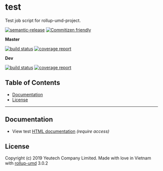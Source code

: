 # test

Test job script for rollup-umd-project.

[![semantic-release](https://img.shields.io/badge/%20%20%F0%9F%93%A6%F0%9F%9A%80-semantic--release-e10079.svg)](https://github.com/semantic-release/semantic-release)
[![Commitizen friendly](https://img.shields.io/badge/commitizen-friendly-brightgreen.svg)](http://commitizen.github.io/cz-cli/)

**Master**

[![build status](https://module.kopaxgroup.com/rollup-umd/test/badges/master/build.svg)](https://module.kopaxgroup.com/rollup-umd/test/commits/master)
[![coverage report](https://module.kopaxgroup.com/rollup-umd/test/badges/master/coverage.svg)](https://module.kopaxgroup.com/rollup-umd/test/commits/master)

**Dev**

[![build status](https://module.kopaxgroup.com/rollup-umd/test/badges/dev/build.svg)](https://module.kopaxgroup.com/rollup-umd/test/commits/dev)
[![coverage report](https://module.kopaxgroup.com/rollup-umd/test/badges/dev/coverage.svg)](https://module.kopaxgroup.com/rollup-umd/test/commits/dev)


## Table of Contents

  - [Documentation](#documentation)
  - [License](#license)

---
  
## Documentation

  - View test [HTML documentation](https://rollup-umd.yeutech.com/test) *(require access)*

## License

Copyright (c) 2019 Yeutech Company Limited. Made with love in Vietnam with [rollup-umd](https://module.kopaxgroup.com/dev-tools/rollup-umd/tags/v3.0.2) 3.0.2
